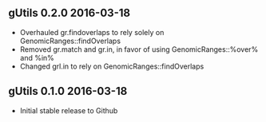 gUtils 0.2.0 2016-03-18
-----------------------------------------------------------

* Overhauled gr.findoverlaps to rely solely on GenomicRanges::findOverlaps
* Removed gr.match and gr.in, in favor of using GenomicRanges::%over% and %in%
* Changed grl.in to rely on GenomicRanges::findOverlaps

gUtils 0.1.0 2016-03-18
-----------------------------------------------------------

* Initial stable release to Github

